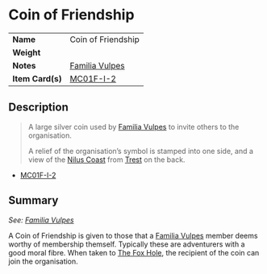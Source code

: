 # Coin of Friendship

|||
| --- | --- |
| **Name** | Coin of Friendship | item.3
| **Weight** ||
| **Notes** | [Familia Vulpes](../organisations/familia-vulpes.md) |
| **Item Card(s)** | [MC01F-I-2](../cards/MC01F-I-2.md) |

## Description

> A large silver coin used by [Familia Vulpes](../organisations/familia-vulpes.md) to invite others to the organisation.
> 
> A relief of the organisation’s symbol is stamped into one side, and a view of the [Nilus Coast](../civilisations/nilsavnic-alliance/states/nilus-coast.md) from [Trest](../places/towns/trest.md) on the back.

- [MC01F-I-2](../cards/MC01F-I-2.md)

## Summary

*See: [Familia Vulpes](../organisations/familia-vulpes.md)*

A Coin of Friendship is given to those that a [Familia Vulpes](../organisations/familia-vulpes.md) member deems worthy of membership themself. Typically these are adventurers with a good moral fibre. When taken to [The Fox Hole](../places/buildings/the-fox-hole.md), the recipient of the coin can join the organisation.

